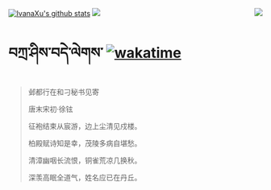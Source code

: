 [![IvanaXu's github stats](https://github-readme-stats.vercel.app/api?username=IvanaXu&show_icons=true&theme=vue-dark)](https://github.com/anuraghazra/github-readme-stats)
<img align="right" src="https://github-readme-stats.vercel.app/api/top-langs/?username=IvanaXu&langs_count=8&theme=graywhite" />
<img src="https://github-readme-stats.vercel.app/api/wakatime?username=IvanaXu&layout=compact&langs_count=8&theme=vue-dark&custom_title=Programming~Times/SinceJul.29.2021" />
# བཀྲ་ཤིས་བདེ་ལེགས་	[![wakatime](https://wakatime.com/badge/user/5043ee4a-e361-4607-9d47-d557f2005d05.svg)](https://wakatime.com/@5043ee4a-e361-4607-9d47-d557f2005d05)
> 邺都行在和刁秘书见寄
>
> 唐末宋初·徐铉
>
> 征袍结束从宸游，边上尘清见戍楼。
> 
> 柏殿赋诗知是幸，茂陵多病自堪愁。
> 
> 清漳幽咽长流恨，铜雀荒凉几换秋。
> 
> 深羡高眠全道气，姓名应已在丹丘。